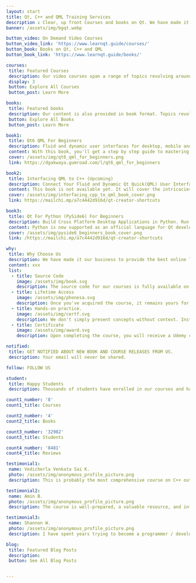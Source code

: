 ```yaml
---
layout: start
title: Qt, C++ and QML Training Services
description : Clear, up front Courses and books on Qt. We have made it our business to provide the best online learning resources for Qt, C++ and QML Development.
banner: /assets/img/bgqt.webp

button_video: On Demand Video Courses
button_video_link: 'https://www.learnqt.guide/courses/'
button_book: Books on Qt, C++ and QML
button_book_link: 'https://www.learnqt.guide/books/'

courses: 
 title: Featured Courses
 description: Our video courses span a range of topics revolving around Qt, C++, QML, Python and the tooling ecosystem around these technologies. 
 display: 3
 button: Explore All Courses
 button_post: Learn More

books: 
 title: Featured books
 description: Our content is also provided in book format. Topics revolve around Qt, modern C++, QML and Python, the tools we use on a daily basis.
 button: Explore All Books
 button_post: Learn More

book1: 
 title: Qt6 QML For Beginners
 description: Fluid and dynamic user interfaces for desktop, mobile and embedded. 
 content: With this book, you'll get a step by step guide to mastering Qt6 QML from the absolute beginning all the way to intermediate topics. You can get it in PDF, EPUB or paperback format.
 cover: /assets/img/qt6_qml_for_beginners.png
 link: https://dgakwaya.gumroad.com/l/qt6_qml_for_beginners

book2: 
 title: Interfacing QML to C++ (Upcoming)
 description: Connect Your Fluid and Dynamic Qt Quick(QML) User Interface to a Powerful C++ Back End.
 content: This book is not available yet. It will cover the intricacies of how to communicate back and forth between your QML user interface and a C++ backend. Subscribe to our mail list so we can notify you when the book becomes available. You'll also get a free copy of our Qt Creator booklet.
 cover: /assets/img/interfacing_cpp_to_qml_book_cover.png
 link: https://mailchi.mp/a7c4442d916d/qt-creator-shortcuts

book3: 
 title: Qt For Python (PySide6) For Beginners
 description: Build Cross Platform Desktop Applications in Python. Run Them on Windows, Mac and Linux. Build once, Run Everywhere! 
 content: Python is now supported as an official language for Qt development. This book will teach you how to use python to build Widgets applications for desktop platforms like Windows, Linux and Mac. This book is not available yet. Subscribe to our mail list so we can notify you when the book becomes available. You'll also get a free copy of our Qt Creator booklet.
 cover: /assets/img/pyside6_beginners_book_cover.png
 link: /https://mailchi.mp/a7c4442d916d/qt-creator-shortcuts

why: 
 title: Why Choose Us
 description: We have made it our business to provide the best online learning resources for Qt Development.We put in the required effort to make sure the code resources coming with the courses are up to date and use the latest tools to reduce the hustle for students as much as possible. We already have the basic courses on Qt C++ and QML out and there are more in the pipeline.
 content: xxx
 list: 
  - title: Source Code
    image: /assets/img/book.svg
    description: The source code for our courses is fully available on Github
  - title: Lifetime Access
    image: /assets/img/phonesa.svg
    description: Once you've acquired the course, it remains yours for a lifetime! Feel free to revisit and watch it as often as necessary.
  - title: Hands-on practice.
    image: /assets/img/certf.svg
    description: We don't simply present concepts without context. Instead, we actively engage by firing up the editor and constructing applications alongside you.
  - title: Certificate
    image: /assets/img/award.svg
    description: Upon completing the course, you will receive a Udemy course completion certificate.

notified: 
 title: GET NOTIFIED ABOUT NEW BOOK AND COURSE RELEASES FROM US.
 description: Your email will never be shared.

follow: FOLLOW US

student: 
 title: Happy Students
 description: Thousands of students have enrolled in our courses and have subsequently become professional developers, utilizing Qt, C++, and QML across various domains. Our statistics and reviews attest to the effectiveness of our training material.

count1_number: '8'
count1_title: Courses

count2_number: '4'
count2_title: Books

count3_number: '32982'
count3_title: Students

count4_number: '8481'
count4_title: Reviews

testimonial1: 
 name: Vedicherla Venkata Sai K.
 photo: /assets/img/anonymous_profile_picture.png
 description: This is probably the most comprehensive course on C++ out there that covers pretty much all of the basic and intermediate features of C++ as well as much of the advanced features out there. I highly recommend this course to anyone who wants a deep dive into C++ and programming in general.

testimonial2: 
 name: Amin B.
 photo: /assets/img/anonymous_profile_picture.png
 description: The course is well-prepared, a valuable resource, and informative. I am looking forward that the instructor will create intermediate and advanced courses for Pyside6. Also, the course was above my expectations and I learned many valuable skills in developing GUI for my Python application.

testimonial3: 
 name: Shannon W.
 photo: /assets/img/anonymous_profile_picture.png
 description: I have spent years trying to become a programmer / developer based on tutorials and online references. I have made some progress, but there was always this sense that if I had a computer science degree, I would know all the things I do not know. The way Daniel teaches, he teaches you everything, why you should do certain things, and not do other things, even if they are technically possible. Daniel's way of teaching gives me a great deal of confidence.

blog: 
 title: Featured Blog Posts
 description: 
 button: See All Blog Posts


---
```

